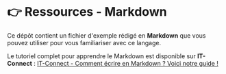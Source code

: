 # 👉 Ressources - Markdown

Ce dépôt contient un fichier d'exemple rédigé en **Markdown** que vous pouvez utiliser pour vous familiariser avec ce langage.

Le tutoriel complet pour apprendre le Markdown est disponible sur **IT-Connect** : [IT-Connect - Comment écrire en Markdown ? Voici notre guide !](https://www.it-connect.fr/apprendre-a-ecrire-en-markdown/)